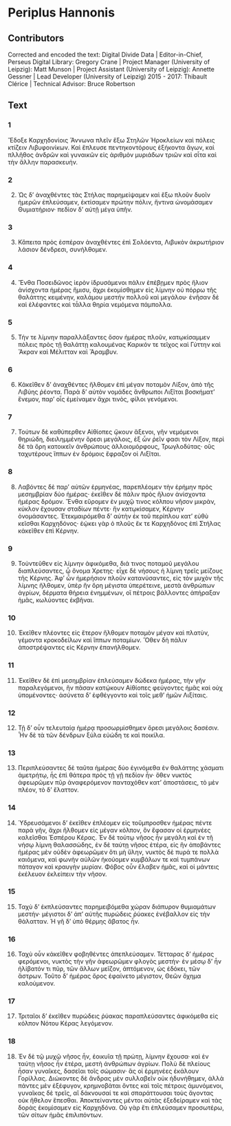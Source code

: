 # Periplus Hannonis  

## Contributors  
Corrected and encoded the text: Digital Divide Data | Editor-in-Chief, Perseus Digital Library: Gregory Crane | Project Manager (University of Leipzig): Matt Munson | Project Assistant (University of Leipzig): Annette Gessner | Lead Developer (University of Leipzig) 2015 - 2017: Thibault Clérice | Technical Advisor: Bruce Robertson  

## Text  
### 1  
Ἔδοξε Καρχηδονίοις Ἅννωνα πλεῖν ἔξω Στηλῶν Ἡροκλείων καὶ πόλεις κτίζειν Λιβυφοινίκων. Καὶ ἔπλευσε πεντηκοντόρους ἑξήκοντα ἄγων, καὶ πλλῆθος ἀνδρῶν καὶ γυναικῶν εἰς ἀριθμὸν μυριάδων τριῶν καὶ σἶτα καὶ τὴν ἄλλην παρασκευήν.  
### 2  
2. Ὡς δʼ ἀναχθέντες τὰς Στήλας παρημείψαμεν καὶ ἔξω πλοῦν δυοῖν ἡμερῶν ἐπλεύσαμεν, ἐκτίσαμεν πρώτην πόλιν, ἥντινα ὠνομάσαμεν Θυμιατήριον· πεδίον δʼ αὐτῇ μέγα ὑπῆν.  
### 3  
3. Κἄπειτα πρὸς ἑσπέραν ἀναχθέντες ἐπὶ Σολόεντα, Λιβυκὸν ἀκρωτήριον λάσιον δένδρεσι, συνήλθομεν.  
### 4  
4. Ἔνθα Ποσειδῶνος ἱερὸν ἱδρυσάμενοι πάλιν ἐπέβῃμεν πρὸς ἥλιον ἀνίσχοντα ἡμέρας ἥμισυ, ἄχρι ἐκομίσθημεν εἰς λίμνην οὐ πόρρω τῆς θαλάττης κειμένην, καλάμου μεστήν πολλοῦ καὶ μεγάλου· ἐνῆσαν δὲ καὶ ἐλέφαντες καὶ τἆλλα θηρία νεμόμενα πάμπολλα.  
### 5  
5. Τήν τε λίμνην παραλλάξαντες ὅσον ἡμέρας πλοῦν, κατῳκίσαμμεν πόλεις πρὸς τῇ θαλάττῃ καλουμένας Καρικόν τε τεῖχος καὶ Γύττην καὶ Ἄκραν καὶ Μέλιτταν καὶ Ἄραμβυν.  
### 6  
6. Κἀκεῖθεν δʼ ἀναχθέντες ἤλθομεν ἐπὶ μέγαν ποταμὸν Λίξον, ἀπὸ τῆς Λιβύης ῥέοντα. Παρὰ δʼ αὐτὸν νομάδες ἄνθρωποι Λιξῖται βοσκήματʼ ἔνεμον, παρʼ οἷς ἐμείναμεν ἄχρι τινὸς, φίλοι γενόμενοι.  
### 7  
7. Τούτων δὲ καθύπερθεν Αἰθίοπες ᾤκουν ἄξενοι, γῆν νεμόμενοι θηριώδη, διειλημμένην ὄρεσι μεγάλοις, ἐξ ὧν ῥεῖν φασι τὸν Λίξον, περὶ δὲ τὰ ὄρη κατοικεῖν ἀνθρώπους ἀλλοιομόρφους, Τρωγλοδύτας· οὓς ταχυτέρους ἵππων ἐν δρόμοις ἔφραζον οἱ Λιξῖται.  
### 8  
8. Λαβόντες δὲ παρʼ αὐτῶν ἑρμηνέας, παρεπλέομεν τὴν ἐρήμην πρὸς μεσημβρίαν δύο ἡμέρας· ἐκεῖθεν δὲ πάλιν πρὸς ἥλιον ἀνίσχοντα ἡμέρας δρόμον. Ἔνθα εὕρομεν ἐν μυχῷ τινος κόλπου νῆσον μικρὰν, κύκλον ἔχουσαν σταδίων πέντε· ἥν κατῳκίσαμεν, Κέρνην ὀνομάσαντες. Ἐτεκμαιρόμεθα δʼ αὐτὴν ἐκ τοῦ περίπλου κατʼ εὐθὺ κεῖσθαι Καρχηδόνος· ἐῴκει γὰρ ὁ πλοῦς ἔκ τε Καρχηδόνος ἐπὶ Στήλας κἀκεῖθεν ἐπὶ Κέρνην.  
### 9  
9. Τοὐντεῦθεν εἰς λίμνην ἀφικόμεθα, διά τινος ποταμοῦ μεγάλου διαπλεύσαντες, ᾧ ὄνομα Χρετης· εἶχε δὲ νήσους ἡ λίμνη τρεῖς μείζους τῆς Κέρνης. Ἀφʼ ὧν ἡμερήσιον πλοῦν κατανύσαντες, εἰς τὸν μυχὸν τῆς λίμνης ἤλθομεν, ὑπὲρ ἣν ὄρη μέγιστα ὑπερέτεινε, μεστὰ ἀνθρώπων ἀγρίων, δέρματα θήρεια ἐνημμένων, οἳ πέτροις βάλλοντες ἀπήραξαν ἡμᾶς, κωλύοντες ἐκβῆναι.  
### 10  
10. Ἐκεῖθεν πλέοντες εἰς ἕτερον ἤλθομεν ποταμὸν μέγαν καὶ πλατὺν, γέμοντα κροκοδείλων καὶ ἵππων ποταμίων. Ὅθεν δὴ πάλιν ἀποστρέψαντες εἰς Κέρνην ἐπανήλθομεν.  
### 11  
11. Ἐκεῖθεν δὲ ἐπὶ μεσημβρίαν ἐπλεύσαμεν δώδεκα ἡμέρας, τὴν γῆν παραλεγόμενοι, ἣν πᾶσαν κατῴκουν Αἰθίοπες φεύγοντες ἡμᾶς καὶ οὐχ ὑπομένοντες· ἀσύνετα δʼ ἐφθέγγοντο καὶ τοῖς μεθʼ ἡμῶν Λιξίταις.  
### 12  
12. Τῇ δʼ οὖν τελευταίᾳ ἡμέρᾳ προσωρμίσθημεν ὄρεσι μεγάλοις δασέσιν. Ἦν δὲ τὰ τῶν δένδρων ξύλα εὐώδη τε καὶ ποικίλα.  
### 13  
13. Περιπλεύσαντες δὲ ταῦτα ἡμέρας δύο ἐγινόμεθα ἐν θαλάττης χάσματι ἀμετρήτῳ, ἦς ἐπὶ θάτερα πρὸς τῇ γῇ πεδίον ἦν· ὅθεν νυκτὸς ἀφεωρῶμεν πῦρ ἀναφερόμενον πανταχόθεν κατʼ ἀποστάσεις, τὸ μὲν πλέον, τὸ δʼ ἔλαττον.  
### 14  
14. Ὑδρευσάμενοι δ’ ἐκεῖθεν ἐπλέομεν εἰς τοὔμπροσθεν ἡμέρας πέντε παρὰ γῆν, ἄχρι ἤλθομεν εἰς μέγαν κόλπον, ὃν ἔφασαν οἱ ἑρμηνέες καλεῖσθαι Ἑσπέρου Κέρας. Ἐν δὲ τούτῳ νῆσος ἦν μεγάλη καὶ ἐν τῆ νήσῳ λίμνη θαλασσώδης, ἐν δὲ ταύτῃ νῆσος ἑτέρα, εἰς ἣν ἀποβάντες ἡμέρας μὲν οὐδὲν ἀφεωρῶμεν ὅτι μὴ ὕλην, νυκτὸς δὲ πυρά τε πολλὰ καιόμενα, καὶ φωνὴν αὐλῶν ἠκούομεν κυμβάλων τε καὶ τυμπάνων πάταγον καὶ κραυγὴν μυρίαν. Φόβος οὖν ἔλαβεν ἡμᾶς, καὶ οἱ μάντεις ἐκέλευον ἐκλείπειν τὴν νῆσον.  
### 15  
15. Ταχὺ δʼ ἐκπλεύσαντες παρημειβόμεθα χώραν διάπυρον θυμιαμάτων μεστήν· μέγιστοι δʼ ἀπʼ αὐτῆς πυρώδεις ῥύακες ἐνέβαλλον εἰς τὴν θάλατταν. Ἡ γῆ δ’ ὑπὸ θέρμης ἄβατος ἦν.  
### 16  
16. Ταχὺ οὖν κἀκεῖθεν φοβηθέντες ἀπεπλεύσαμεν. Τέτταρας δʼ ἡμέρας φερόμενοι, νυκτὸς τὴν γῆν ἀφεωρῶμεν φλογὸς μεστήν· ἐν μέσῳ δʼ ἦν ἠλίβατόν τι πῦρ, τῶν ἄλλων μεῖζον, ἁπτόμενον, ὡς ἐδόκει, τῶν ἄστρων. Τοῦτο δʼ ἡμέρας ὄρος ἐφαίνετο μέγιστον, Θεῶν ὄχημα καλούμενον.  
### 17  
17. Τριταῖοι δʼ ἐκεῖθεν πυρώδεις ῥύακας παραπλεύσαντες ἀφικόμεθα εἰς κόλπον Νότου Κέρας λεγόμενον.  
### 18  
18. Ἐν δὲ τῷ μυχῷ νῆσος ἦν, ἐοικυῖα τῇ πρώτῃ, λίμνην ἔχουσα· καὶ ἐν ταύτῃ νῆσος ἦν ἑτέρα, μεστὴ ἀνθρώπων ἀγρίων. Πολὺ δὲ πλείους ἦσαν γυναῖκες, δασεῖαι τοῖς σώμασιν· ἃς οἱ ἑρμηνέες ἐκάλουν Γορίλλας. Διώκοντες δὲ ἄνδρας μὲν συλλαβεῖν οὐκ ἠδυνήθημεν, ἀλλὰ πάντες μὲν ἐξέφυγον, κρημνοβάται ὄντες καὶ τοῖς πέτροις ἀμυνόμενοι, γυναῖκας δὲ τρεῖς, αἳ δάκνουσαί τε καὶ σπαράττουσαι τοὺς ἄγοντας οὐκ ἤθελον ἕπεσθαι. Ἀποκτείναντες μέντοι αὐτὰς ἐξεδείραμεν καὶ τὰς δορὰς ἐκομίσαμεν εἰς Καρχηδόνα. Οὐ γὰρ ἔτι ἐπλεύσαμεν προσωτέρω, τῶν σίτων ἡμᾶς ἐπιλιπόντων.  
